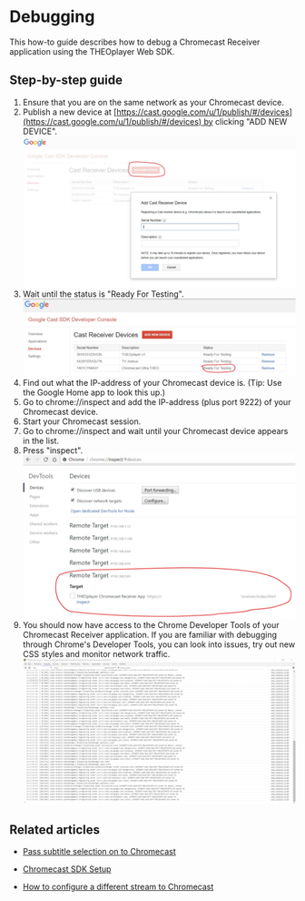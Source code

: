 # Debugging

This how-to guide describes how to debug a Chromecast Receiver application using the THEOplayer Web SDK.

## Step-by-step guide

1. Ensure that you are on the same network as your Chromecast device.
2. Publish a new device at [https://cast.google.com/u/1/publish/#/devices](https://cast.google.com/u/1/publish/#/devices) by clicking "ADD NEW DEVICE".
![Chromecast debugging 1](../../../assets/img/chromecast_debugging_1.PNG "Chromecast debugging 1")
3. Wait until the status is "Ready For Testing".
![Chromecast debugging 2](../../../assets/img/chromecast_debugging_2.PNG "Chromecast debugging 2")
4. Find out what the IP-address of your Chromecast device is. (Tip: Use the Google Home app to look this up.)
5. Go to chrome://inspect and add the IP-address (plus port 9222) of your Chromecast device.
6. Start your Chromecast session.
7. Go to chrome://inspect and wait until your Chromecast device appears in the list.
8. Press "inspect".
![Chromecast debugging 3](../../../assets/img/chromecast_debugging_3.PNG "Chromecast debugging 3")
9. You should now have access to the Chrome Developer Tools of your Chromecast Receiver application. If you are familiar with debugging through Chrome's Developer Tools, you can look into issues, try out new CSS styles and monitor network traffic.
![Chromecast debugging 4](../../../assets/img/chromecast_debugging_4.PNG "Chromecast debugging 4")

## Related articles

- [Pass subtitle selection on to Chromecast](05-pass-subtitle-section-on-to-chromecast.md)

- [Chromecast SDK Setup](../../../getting-started/01-sdks/06-chromecast/00-getting-started.md)

- [How to configure a different stream to Chromecast](03-how-to-configure-to-a-different-stream.md)


